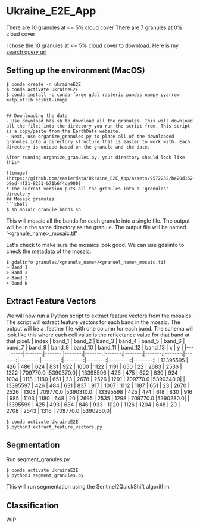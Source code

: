 # Ukraine_E2E_App

There are 10 granules at <= 5% cloud cover
There are 7 granules at 0% cloud cover

I chose the 10 granules at <= 5% cloud cover to download. Here is my [search query url](https://search.earthdata.nasa.gov/search/granules?p=C2021957295-LPCLOUD&pg[0][v]=f&pg[0][cc][max]=5&pg[0][gsk]=start_date&q=hls&sb[0]=27.59326%2C48.93109%2C29.06104%2C49.37046&qt=2022-03-01T00%3A00%3A00.000Z%2C2022-04-15T23%3A59%3A59.999Z&tl=1681489962!3!!&lat=49.02099609375&long=26.26171875&zoom=7)


## Setting up the environment (MacOS)
```shell
$ conda create -n ukraineE2E
$ conda activate UkraineE2E
$ conda install -c conda-forge gdal rasterio pandas numpy pyarrow matplotlib scikit-image 


## Downloading the data
- Use download_hls.sh to download all the granules. This will download all the files into the directory you run the script from. This script is a copy/paste from the EarthData website.
- Next, use organize_granules.py to place all of the downloaded granules into a directory structure that is easier to work with. Each directory is unique based on the granule and the date.

After running organize_granules.py, your directory should look like this*

![image](https://github.com/easierdata/Ukraine_E2E_App/assets/9572232/be20d152-b9ed-4f21-8251-b71b6f4ce900)
* The current version puts all the granules into a 'granules' directory
## Mosaic granules
```shell
$ sh mosaic_granule_bands.sh
```
This will mosaic all the bands for each granule into a single file. The output will be in the same directory as the granule. The output file will be named '<granule_name>_mosaic.tif'

Let's check to make sure the mosaics look good. We can use gdalinfo to check the metadata of the mosaic.
```shell
$ gdalinfo granules/<granule_name>/<granuel_name>_mosaic.tif
> Band 1
> Band 2
> Band 3
> Band N
```

## Extract Feature Vectors
We will now run a Python script to extract feature vectors from the mosaics. The script will extract feature vectors for each band in the mosaic. The output will be a .feather file with one column for each band. The schema will look like this where each cell value is the reflectance value for that band at that pixel.
|  index  | band_1 | band_2 | band_3 | band_4 | band_5 | band_6 | band_7 | band_8 | band_9 | band_10 | band_11 | band_12 | band_13 |        x |       y |
|----------|-------:|-------:|-------:|-------:|-------:|-------:|-------:|-------:|-------:|--------:|--------:|--------:|--------:|---------:|--------:|
| 13395595 |    426 |    486 |    624 |    831 |    922 |   1000 |   1122 |   1191 |    650 |      22 |    2683 |    2536 |    1322 | 709770.0 |5390370.0|
| 13395596 |    426 |    475 |    622 |    830 |    924 |   1004 |   1118 |   1180 |    651 |      23 |    2678 |    2526 |    1291 | 709770.0 |5390340.0|
| 13395597 |    426 |    484 |    631 |    837 |    917 |   1007 |   1112 |   1187 |    651 |      23 |    2670 |    2526 |    1303 | 709770.0 |5390310.0|
| 13395598 |    425 |    474 |    618 |    830 |    916 |    985 |   1103 |   1180 |    648 |      20 |    2695 |    2535 |    1298 | 709770.0 |5390280.0|
| 13395599 |    425 |    493 |    634 |    846 |    933 |   1020 |   1126 |   1204 |    648 |      20 |    2708 |    2543 |    1316 | 709770.0 |5390250.0|


```shell
$ conda activate UkraineE2E
$ python3 extract_feature_vectors.py
```

## Segmentation
Run segment_granules.py
```shell
$ conda activate UkraineE2E
$ python3 segment_granules.py
```
This will run segmentation using the Sentinel2QuickShift algorithm.

## Classification
WIP
